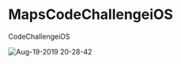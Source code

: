 # MapsCodeChallengeiOS
CodeChallengeiOS

![Aug-19-2019 20-28-42](https://user-images.githubusercontent.com/1762283/63291168-514e2d80-c2c3-11e9-8bfb-37117b1bb57c.gif)
